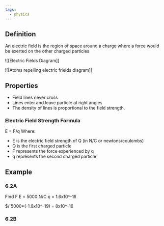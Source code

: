 ```yaml
---
tags:
  - physics
---
```

## Definition
An electric field is the region of space around a charge where a force would be exerted on the other charged particles


![[Electric Fields Diagram]]

![[Atoms repelling electric frields diagram]]

## Properties
- Field lines never cross
- Lines enter and leave particle at right angles
- The density of lines is proportional to the field strength.


### Electric Field Strength Formula
E = F/q
Where:
- E is the electric field strength of Q (in N/C or newtons/coulombs)
- Q is the first charged particle
- F represents the force experienced by q
- q represents the second charged particle
## Example
### 6.2A
Find F
E = 5000 N/C
q = 1.6x10^-19

$/`5000*(-1.6x10^-19)
= 8x10^-16


### 6.2B
